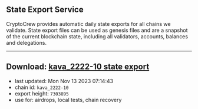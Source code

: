 ## State Export Service
CryptoCrew provides automatic daily state exports for all chains we validate. State export files can be used as genesis files and are a snapshot of the current blockchain state, including all validators, accounts, balances and delegations.

---
**Download: [kava_2222-10 state export](https://dl.ccvalidators.com/SERVICE/kava/kava_2222-10_export_7303895.json)**
---

- last updated: Mon Nov 13 2023 07:14:43
- chain id: `kava_2222-10`
- export height: `7303895`
- use for: airdrops, local tests, chain recovery
